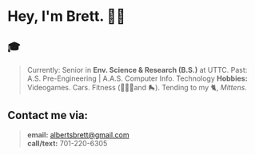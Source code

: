 
# Hey, I'm **Brett**. ✌🏼

## 🎓
> Currently: Senior in **Env. Science & Research (B.S.)** at UTTC.
> Past: A.S. Pre-Engineering | A.A.S. Computer Info. Technology
> **Hobbies:** Videogames. Cars. Fitness (🏋🏼‍♂️and 🛼). Tending to my 🐈, *Mittens*. 
> 


## **Contact me via:**
> **email:** albertsbrett@gmail.com  
  **call/text:** 701-220-6305  

